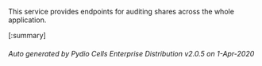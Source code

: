 






This service provides endpoints for auditing shares across the whole application.

[:summary]

###### Auto generated by Pydio Cells Enterprise Distribution v2.0.5 on 1-Apr-2020
